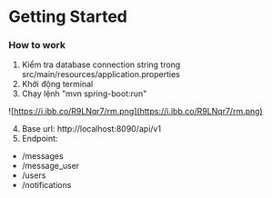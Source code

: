 # Getting Started

### How to work
1. Kiểm tra database connection string trong src/main/resources/application.properties
2. Khởi động terminal
3. Chạy lệnh "mvn spring-boot:run"

![https://i.ibb.co/R9LNqr7/rm.png](https://i.ibb.co/R9LNqr7/rm.png)

4. Base url: http://localhost:8090/api/v1
5. Endpoint:
- /messages
- /message_user
- /users
- /notifications

